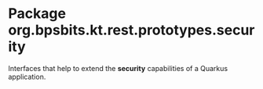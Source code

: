 # Package org.bpsbits.kt.rest.prototypes.security

Interfaces that help to extend the **security** capabilities of a Quarkus application.

